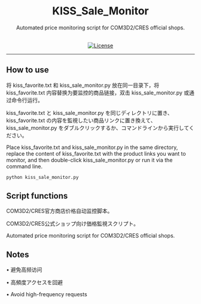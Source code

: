 <div align="center">

<h1>KISS_Sale_Monitor</h1>
  
Automated price monitoring script for COM3D2/CRES official shops.<br><br>
  
[![License](https://img.shields.io/badge/LICENSE-MIT-green.svg?style=for-the-badge)](https://github.com/echoesofanelusiveage/KISS_Sale_Monitor/blob/main/LICENSE)

</div>

---

## How to use

将 kiss_favorite.txt 和 kiss_sale_monitor.py 放在同一目录下，将 kiss_favorite.txt 内容替换为要监控的商品链接，双击 kiss_sale_monitor.py 或通过命令行运行。

kiss_favorite.txt と kiss_sale_monitor.py を同じディレクトリに置き、kiss_favorite.txt の内容を監視したい商品リンクに置き換えて、kiss_sale_monitor.py をダブルクリックするか、コマンドラインから実行してください。

Place kiss_favorite.txt and kiss_sale_monitor.py in the same directory, replace the content of kiss_favorite.txt with the product links you want to monitor, and then double-click kiss_sale_monitor.py or run it via the command line.

```bash
python kiss_sale_monitor.py
```

## Script functions

COM3D2/CRES官方商店价格自动监控脚本。

COM3D2/CRES公式ショップ向け価格監視スクリプト。

Automated price monitoring script for COM3D2/CRES official shops.

## Notes

• 避免高频访问

• 高頻度アクセスを回避

• Avoid high-frequency requests
